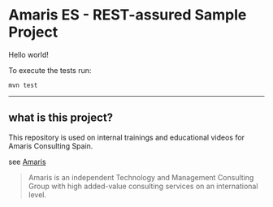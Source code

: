 # Amaris ES - REST-assured Sample Project

Hello world!

To execute the tests run:

    mvn test

----
## what is this project?
This repository is used on internal trainings and educational videos for Amaris Consulting Spain.

see [Amaris](https://amaris.com/)

> Amaris is an independent Technology and Management Consulting Group with high added-value consulting services on an international level.